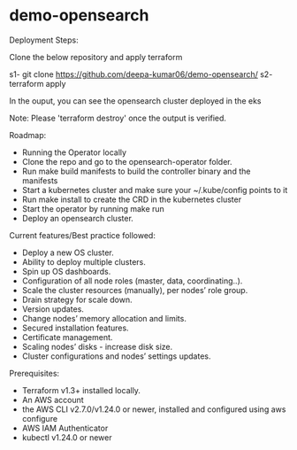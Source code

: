 # demo-opensearch

Deployment Steps:

Clone the below repository and apply terraform

s1- git clone https://github.com/deepa-kumar06/demo-opensearch/
s2- terraform apply 

In the ouput, you can see the opensearch cluster deployed in the eks

Note: Please 'terraform destroy' once the output is verified.

Roadmap:

* Running the Operator locally
* Clone the repo and go to the opensearch-operator folder.
* Run make build manifests to build the controller binary and the manifests
* Start a kubernetes cluster and make sure your ~/.kube/config points to it
* Run make install to create the CRD in the kubernetes cluster
* Start the operator by running make run
* Deploy an opensearch cluster.

Current features/Best practice followed:

* Deploy a new OS cluster.
* Ability to deploy multiple clusters.
* Spin up OS dashboards.
* Configuration of all node roles (master, data, coordinating..).
* Scale the cluster resources (manually), per nodes’ role group.
* Drain strategy for scale down.
* Version updates.
* Change nodes’ memory allocation and limits.
* Secured installation features.
* Certificate management.
* Scaling nodes’ disks - increase disk size.
* Cluster configurations and nodes’ settings updates.

Prerequisites:

* Terraform v1.3+ installed locally.
* An AWS account
* the AWS CLI v2.7.0/v1.24.0 or newer, installed and configured using aws configure
* AWS IAM Authenticator
* kubectl v1.24.0 or newer




